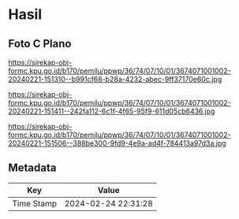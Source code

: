 # Hasil

## Foto C Plano

https://sirekap-obj-formc.kpu.go.id/b170/pemilu/ppwp/36/74/07/10/01/3674071001002-20240221-151310--b991cf68-b28a-4232-abec-9ff37170e60c.jpg

https://sirekap-obj-formc.kpu.go.id/b170/pemilu/ppwp/36/74/07/10/01/3674071001002-20240221-151411--242fa112-6c1f-4f65-95f9-611d05cb6436.jpg

https://sirekap-obj-formc.kpu.go.id/b170/pemilu/ppwp/36/74/07/10/01/3674071001002-20240221-151506--388be300-9fd9-4e9a-ad4f-784413a97d3a.jpg


## Metadata

| Key        | Value               |
| ---------- | ------------------- |
| Time Stamp | 2024-02-24 22:31:28 |



